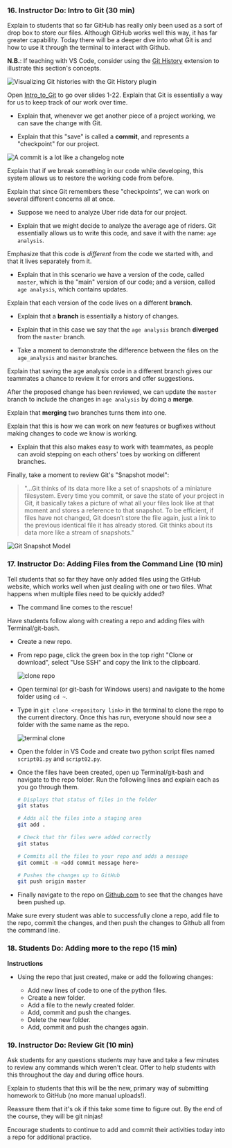 ### 16. Instructor Do: Intro to Git (30 min)

Explain to students that so far GitHub has really only been used as a sort of drop box to store our files. Although GitHub works well this way, it has far greater capability. Today there will be a deeper dive into what Git is and how to use it through the terminal to interact with Github.

**N.B.**: If teaching with VS Code, consider using the [Git History](https://marketplace.visualstudio.com/items?itemName=donjayamanne.githistory) extension to illustrate this section's concepts.

![Visualizing Git histories with the Git History plugin](https://raw.githubusercontent.com/DonJayamanne/gitHistoryVSCode/master/images/gitLogv2.gif)

Open [Intro_to_Git](Resources/Intro_to_Git.pptx) to go over slides 1-22. Explain that Git is essentially a way for us to keep track of our work over time.

* Explain that, whenever we get another piece of a project working, we can save the change with Git.

* Explain that this "save" is called a **commit**, and represents a "checkpoint" for our project.

![A commit is a lot like a changelog note](https://cdn-images-1.medium.com/max/1600/1*zj-d8TopjgBml2QVM-672w.jpeg)

Explain that if we break something in our code while developing, this system allows us to restore the working code from before.

Explain that since Git remembers these "checkpoints", we can work on several different concerns all at once.

* Suppose we need to analyze Uber ride data for our project.

* Explain that we might decide to analyze the average age of riders. Git essentially allows us to write this code, and save it with the name: `age analysis`.

Emphasize that this code is _different_ from the code we started with, and that it lives separately from it.

* Explain that in this scenario we have a version of the code, called `master`, which is the "main" version of our code; and a version, called `age analysis`, which contains updates.

Explain that each version of the code lives on a different **branch**.

* Explain that a **branch** is essentially a history of changes.

* Explain that in this case we say that the `age analysis` branch **diverged** from the `master` branch.

* Take a moment to demonstrate the difference between the files on the `age_analysis` and `master` branches.

Explain that saving the age analysis code in a different branch gives our teammates a chance to review it for errors and offer suggestions.

After the proposed change has been reviewed, we can update the `master` branch to include the changes in `age analysis` by doing a **merge**.

Explain that **merging** two branches turns them into one.

Explain that this is how we can work on new features or bugfixes without making changes to code we know is working.

* Explain that this also makes easy to work with teammates, as people can avoid stepping on each others' toes by working on different branches.

Finally, take a moment to review Git's "Snapshot model":

> "...Git thinks of its data more like a set of snapshots of a miniature filesystem. Every time you commit, or save the state of your project in Git, it basically takes a picture of what all your files look like at that moment and stores a reference to that snapshot. To be efficient, if files have not changed, Git doesn’t store the file again, just a link to the previous identical file it has already stored. Git thinks about its data more like a stream of snapshots."

![Git Snapshot Model](https://git-scm.com/book/en/v2/images/snapshots.png)

### 17. Instructor Do: Adding Files from the Command Line (10 min)

Tell students that so far they have only added files using the GitHub website, which works well when just dealing with one or two files. What happens when multiple files need to be quickly added?

* The command line comes to the rescue!

Have students follow along with creating a repo and adding files with Terminal/git-bash.

* Create a new repo.

* From repo page, click the green box in the top right "Clone or download", select "Use SSH" and copy the link to the clipboard.

  ![clone repo](Images/GitClone.gif)

* Open terminal (or git-bash for Windows users) and navigate to the home folder using `cd ~`.

* Type in `git clone <repository link>` in the terminal to clone the repo to the current directory. Once this has run, everyone should now see a folder with the same name as the repo.

    ![terminal clone](Images/GitClone_command.png)

* Open the folder in VS Code and create two python script files named `script01.py` and `script02.py`.

* Once the files have been created, open up Terminal/git-bash and navigate to the repo folder. Run the following lines and explain each as you go through them.

  ```bash
  # Displays that status of files in the folder
  git status

  # Adds all the files into a staging area
  git add .

  # Check that thr files were added correctly
  git status

  # Commits all the files to your repo and adds a message
  git commit -m <add commit message here>

  # Pushes the changes up to GitHub
  git push origin master
  ```

* Finally navigate to the repo on [Github.com](https://github.com/) to see that the changes have been pushed up.

Make sure every student was able to successfully clone a repo, add file to the repo, commit the changes, and then push the changes to Github all from the command line.

### 18. Students Do: Adding more to the repo (15 min)

**Instructions**

* Using the repo that just created, make or add the following changes:

    * Add new lines of code to one of the python files.
    * Create a new folder.
    * Add a file to the newly created folder.
    * Add, commit and push the changes.
    * Delete the new folder.
    * Add, commit and push the changes again.

### 19. Instructor Do: Review Git (10 min)

Ask students for any questions students may have and take a few minutes to review any commands which weren't clear. Offer to help students with this throughout the day and during office hours.

Explain to students that this will be the new, primary way of submitting homework to GitHub (no more manual uploads!).

Reassure them that it's ok if this take some time to figure out. By the end of the course, they will be git ninjas!

Encourage students to continue to add and commit their activities today into a repo for additional practice.
